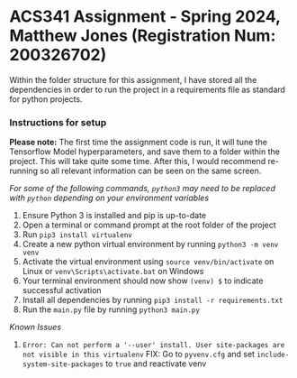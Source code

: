 # ACS341 Assignment - Spring 2024, Matthew Jones (Registration Num: 200326702)

Within the folder structure for this assignment, I have stored all the dependencies in order to run the project in a
requirements file as standard for python projects.

### Instructions for setup

**Please note:** The first time the assignment code is run, it will tune the Tensorflow Model hyperparameters, and save them to a folder within the project.
This will take
quite some time. After this, I would recommend re-running so all relevant information can be
seen on the same screen.

*For some of the following commands, `python3` may need to be replaced with `python` depending on your environment variables*

1. Ensure Python 3 is installed and pip is up-to-date
2. Open a terminal or command prompt at the root folder of the project
3. Run `pip3 install virtualenv`
4. Create a new python virtual environment by running `python3 -m venv venv`
5. Activate the virtual environment using `source venv/bin/activate` on Linux or `venv\Scripts\activate.bat` on Windows
6. Your terminal environment should now show `(venv) $` to indicate successful activation 
7. Install all dependencies by running `pip3 install -r requirements.txt`
8. Run the `main.py` file by running `python3 main.py`

*Known Issues*
1. `Error: Can not perform a '--user' install. User site-packages are not visible in this virtualenv` FIX: Go to `pyvenv.cfg` and set `include-system-site-packages` to `true` and reactivate venv
